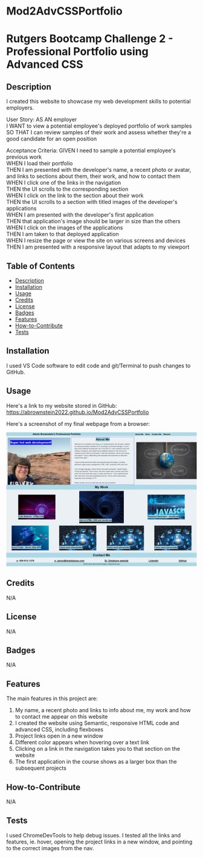 # Mod2AdvCSSPortfolio
# Rutgers Bootcamp Challenge 2 - Professional Portfolio using Advanced CSS

## Description
I created this website to showcase my web development skills to potential employers. 

User Story:
AS AN employer<br>
I WANT to view a potential employee's deployed portfolio of work samples<br>
SO THAT I can review samples of their work and assess whether they're a good candidate for an open position<br>

Acceptance Criteria:
GIVEN I need to sample a potential employee's previous work<br>
WHEN I load their portfolio<br>
THEN I am presented with the developer's name, a recent photo or avatar, and links to sections about them, their work, and how to contact them<br>
WHEN I click one of the links in the navigation<br>
THEN the UI scrolls to the corresponding section<br>
WHEN I click on the link to the section about their work<br>
THEN the UI scrolls to a section with titled images of the developer's applications<br>
WHEN I am presented with the developer's first application<br>
THEN that application's image should be larger in size than the others<br>
WHEN I click on the images of the applications<br>
THEN I am taken to that deployed application<br>
WHEN I resize the page or view the site on various screens and devices<br>
THEN I am presented with a responsive layout that adapts to my viewport<br>

## Table of Contents

- [Description](#description)
- [Installation](#installation)
- [Usage](#usage)
- [Credits](#credits)
- [License](#license)
- [Badges](#badges)
- [Features](#features)
- [How-to-Contribute](#how-to-contribute)
- [Tests](tests)

## Installation

I used VS Code software to edit code and git/Terminal to push changes to GitHub.  

## Usage

Here's a link to my website stored in GitHub:
https://abrownstein2022.github.io/Mod2AdvCSSPortfolio

Here's a screenshot of my final webpage from a browser:
    
![website-image](assets/images/screenshot-challenge2.png)
    

## Credits
N/A

## License

N/A

## Badges

N/A

## Features

The main features in this project are:
1. My name, a recent photo and links to info about me, my work and how to contact me appear on this website
2. I created the website using Semantic, responsive HTML code and advanced CSS, including flexboxes
3. Project links open in a new window
4. Different color appears when hovering over a text link
5. Clicking on a link in the navigation takes you to that section on the website
6. The first application in the course shows as a larger box than the subsequent projects

## How-to-Contribute

N/A

## Tests

I used ChromeDevTools to help debug issues.  I tested all the links and features, ie. hover, opening the project links in a new window, and pointing to the correct images from the nav.